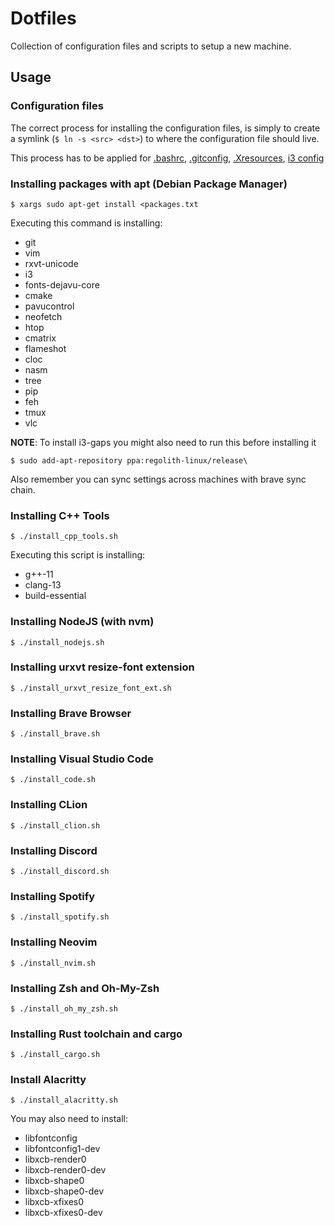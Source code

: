 # Dotfiles

Collection of configuration files and scripts to setup a new machine.

## Usage

### Configuration files

The correct process for installing the configuration files, is simply to create a symlink (```$ ln -s <src> <dst>```) to where the configuration file should live.

This process has to be applied for [.bashrc](.bashrc), [.gitconfig](.gitconfig), [.Xresources](.Xresources), [i3 config](i3/config)

### Installing packages with apt (Debian Package Manager)

```console
$ xargs sudo apt-get install <packages.txt
```

Executing this command is installing:
 - git
 - vim
 - rxvt-unicode
 - i3
 - fonts-dejavu-core
 - cmake
 - pavucontrol
 - neofetch
 - htop
 - cmatrix
 - flameshot
 - cloc
 - nasm
 - tree
 - pip
 - feh
 - tmux
 - vlc

 **NOTE**: To install i3-gaps you might also need to run this before installing it
 ```console
$ sudo add-apt-repository ppa:regolith-linux/release\
 ```

Also remember you can sync settings across machines with brave sync chain.

### Installing C++ Tools

```console
$ ./install_cpp_tools.sh 
```

Executing this script is installing:
 - g++-11
 - clang-13
 - build-essential

### Installing NodeJS (with nvm)

```console
$ ./install_nodejs.sh
```

### Installing urxvt resize-font extension

```console
$ ./install_urxvt_resize_font_ext.sh
```

### Installing Brave Browser

```console
$ ./install_brave.sh 
```

### Installing Visual Studio Code

```console
$ ./install_code.sh
```

### Installing CLion 

```console
$ ./install_clion.sh
```

### Installing Discord

```console
$ ./install_discord.sh
```

### Installing Spotify

```console
$ ./install_spotify.sh
```

### Installing Neovim 

```console
$ ./install_nvim.sh
```

### Installing Zsh and Oh-My-Zsh

```console
$ ./install_oh_my_zsh.sh
```

### Installing Rust toolchain and cargo

```console
$ ./install_cargo.sh
```

### Install Alacritty

```console
$ ./install_alacritty.sh
```

You may also need to install:
 - libfontconfig
 - libfontconfig1-dev
 - libxcb-render0
 - libxcb-render0-dev
 - libxcb-shape0
 - libxcb-shape0-dev
 - libxcb-xfixes0
 - libxcb-xfixes0-dev

